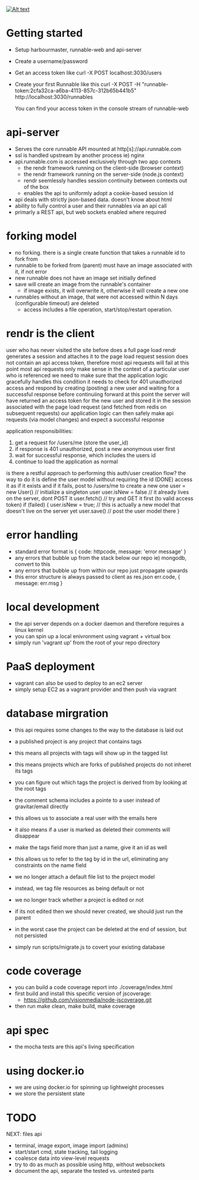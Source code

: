[![Alt text](https://circleci.com/gh/CodeNow/api-server.png?circle-token=f2016db7bc53765c63d03a92fcfdf20330233a1f)](https://circleci.com/gh/CodeNow/api-server)

Getting started
==========

* Setup harbourmaster, runnable-web and api-server
* Create a username/password
* Get an access token like 
	curl -X POST localhost:3030/users
* Create your first Runnable like this
	curl -X POST -H "runnable-token:2cfa32ca-a6ba-4113-857c-312b65b441b5" http://localhost:3030/runnables

	You can find your access token in the console stream of runnable-web

api-server
==========

* Serves the core runnable API mounted at http[s]://api.runnable.com
* ssl is handled upstream by another process ie) nginx
* api.runnable.com is accessed exclusively through two app contexts
  * the rendr framework running on the client-side (browser context)
  * the rendr framework running on the server-side (node.js context)
  * rendr seemlessly handles session continuity between contexts out of the box
  * enables the api to uniformly adopt a cookie-based session id
* api deals with strictly json-based data. doesn't know about html
* ability to fully control a user and their runnables via an api call
* primarly a REST api, but web sockets enabled where required


forking model
=============

* no forking. there is a single create function that takes a runnable id to fork from
* runnable to be forked from (parent) must have an image associated with it, if not error
* new runnable does not have an image set initially defined
* save will create an image from the runnable's container
  * if image exists, it will overwrite it, otherwise it will create a new one
* runnables without an image, that were not accessed within N days (configurable timeout) are deleted
  * access includes a file operation, start/stop/restart operation.

rendr is the client
===================

user who has never visited the site before does a full page load
rendr generates a session and attaches it to the page load request
session does not contain an api access token, therefore most api requests will fail at this point
most api requests only make sense in the context of a particular user who is referenced
we need to make sure that the application logic gracefully handles this condition
it needs to check for 401 unauthorized access and respond by creating (posting) a new user
and waiting for a successful response before continuiing forward
at this point the server will have returned an access token for the new user and stored it in the
session associated with the page load request (and fetched from redis on subsequent requests)
our application logic can then safely make api requests (via model changes) and expect a successful response

application responsibilities:

1) get a request for /users/me (store the user_id)
2) if response is 401 unauthorized, post a new anonymous user first
3) wait for successful response, which includes the users id
4) continue to load the application as normal

is there a restful approach to performing this auth/user creation flow?
the way to do it is define the user model without requiring the id (DONE)
access it as if it exists and if it fails, post to /users/me to create a new one
user = new User() // initialize a singleton user
user.isNew = false // it already lives on the server, dont POST it
user.fetch() // try and GET it first (to valid access token)
if (failed) {
  user.isNew = true; // this is actually a new model that doesn't live on the server yet
  user.save() // post the user model there
}

error handling
==============

* standard error format is { code: httpcode, message: 'error message' }
* any errors that bubble up from the stack below our repo ie) mongodb, convert to this
* any errors that bubble up from within our repo just propagate upwards
* this error structure is always passed to client as res.json err.code, { message: err.msg }

local development
=================

* the api server depends on a docker daemon and therefore requires a linux kernel
* you can spin up a local enivronment using vagrant + virtual box
* simply run 'vagrant up' from the root of your repo directory

PaaS deployment
===============

* vagrant can also be used to deploy to an ec2 server
* simply setup EC2 as a vagrant provider and then push via vagrant

database mirgration
===================

* this api requires some changes to the way to the database is laid out
* a published project is any project that contains tags
* this means all projects with tags will show up in the tagged list
* this means projects which are forks of published projects do not inheret its tags
* you can figure out which tags the project is derived from by looking at the root tags

* the comment schema includes a pointe to a user instead of gravitar/email directly
* this allows us to associate a real user with the emails here
* it also means if a user is marked as deleted their comments will disappear

* make the tags field more than just a name, give it an id as well
* this allows us to refer to the tag by id in the url, eliminating any constraints on the name field

* we no longer attach a default file list to the project model
* instead, we tag file resources as being default or not

* we no longer track whether a project is edited or not
* if its not edited then we should never created, we should just run the parent
* in the worst case the project can be deleted at the end of session, but not persisted

* simply run scripts/migrate.js to covert your existing database

code coverage
=============

* you can build a code coverage report into ./coverage/index.html
* first build and install this specific version of jscoverage:
  * https://github.com/visionmedia/node-jscoverage.git
* then run make clean, make build, make coverage

api spec
========

* the mocha tests are this api's living specification

using docker.io
===============

* we are using docker.io for spinning up lightweight processes
* we store the persistent state

TODO
====

NEXT: files api
* terminal, image export, image import (admins)
* start/start cmd, state tracking, tail logging
* coalesce data into view-level requests
* try to do as much as possible using http, without websockets
* document the api, separate the tested vs. untested parts
